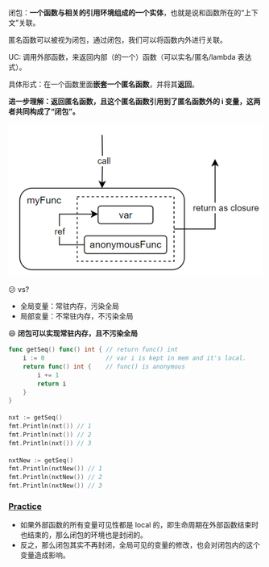 闭包：**一个函数与相关的引用环境组成的一个实体**，也就是说和函数所在的“上下文”关联。

匿名函数可以被视为闭包，通过闭包，我们可以将函数内外进行关联。

UC: 调用外部函数，来返回内部（的一个）函数（可以实名/匿名/lambda 表达式）。

具体形式：在一个函数里面**嵌套一个匿名函数**，并将其**返回**。

**进一步理解：返回匿名函数，且这个匿名函数引用到了匿名函数外的 i 变量，这两者共同构成了“闭包”。**



![image-20240628111034379](./closure.assets/image-20240628111034379.png)



:confused: vs?

- 全局变量：常驻内存，污染全局
- 局部变量：不常驻内存，不污染全局

:smile: **闭包可以实现常驻内存，且不污染全局**

```go
func getSeq() func() int { // return func() int
    i := 0                 // var i is kept in mem and it's local.
    return func() int {    // func() is anonymous
		i += 1
		return i
	}
}

nxt := getSeq()
fmt.Println(nxt()) // 1
fmt.Println(nxt()) // 2
fmt.Println(nxt()) // 3

nxtNew := getSeq()
fmt.Println(nxtNew()) // 1
fmt.Println(nxtNew()) // 2
fmt.Println(nxtNew()) // 3
```

### [Practice](https://zhuanlan.zhihu.com/p/92634505)

- 如果外部函数的所有变量可见性都是 local 的，即生命周期在外部函数结束时也结束的，那么闭包的环境也是封闭的。
- 反之，那么闭包其实不再封闭，全局可见的变量的修改，也会对闭包内的这个变量造成影响。